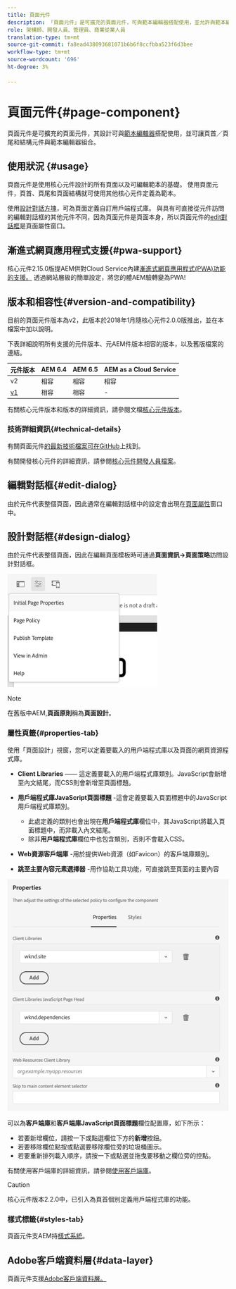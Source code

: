 ```yaml
---
title: 頁面元件
description: 「頁面元件」是可擴充的頁面元件，可與範本編輯器搭配使用，並允許與範本編輯器組合頁首／頁尾和結構元件。
role: 架構師、開發人員、管理員、商業從業人員
translation-type: tm+mt
source-git-commit: fa8ead438093681071b6b6f8ccfbba523f6d3bee
workflow-type: tm+mt
source-wordcount: '696'
ht-degree: 3%

---
```



# 頁面元件{#page-component}

頁面元件是可擴充的頁面元件，其設計可與[範本編輯器](https://docs.adobe.com/content/help/en/experience-manager-cloud-service/sites/authoring/features/templates.html)搭配使用，並可讓頁首／頁尾和結構元件與範本編輯器組合。

## 使用狀況 {#usage}

頁面元件是使用核心元件設計的所有頁面以及可編輯範本的基礎。 使用頁面元件，頁首、頁尾和頁面結構就可使用其他核心元件定義為範本。

使用[設計對話方塊](#design-dialog)，可為頁面定義自訂用戶端程式庫。 與具有可直接從元件訪問的編輯對話框的其他元件不同，因為頁面元件是頁面本身，所以頁面元件的[edit對話框](#edit-dialog)是頁面屬性窗口。

## 漸進式網頁應用程式支援{#pwa-support}

核心元件2.15.0版提AEM供對Cloud Service內建[漸進式網頁應用程式(PWA)功能的支援。](https://experienceleague.adobe.com/docs/experience-manager-cloud-service/sites/authoring/features/enable-pwa.html) 透過網站層級的簡單設定，將您的體AEM驗轉變為PWA!

## 版本和相容性{#version-and-compatibility}

目前的頁面元件版本為v2，此版本於2018年1月隨核心元件2.0.0版推出，並在本檔案中加以說明。

下表詳細說明所有支援的元件版本、元AEM件版本相容的版本，以及舊版檔案的連結。

| 元件版本 | AEM 6.4 | AEM 6.5 | AEM as a Cloud Service  |
|---|---|---|---|
| v2 | 相容 | 相容 | 相容 |
| [v1](v1/page-v1.md) | 相容 | 相容 | - |

有關核心元件版本和版本的詳細資訊，請參閱文檔[核心元件版本](/help/versions.md)。

### 技術詳細資訊{#technical-details}

有關頁面元件[的最新技術檔案可在GitHub](https://adobe.com/go/aem_cmp_tech_page_v2)上找到。

有關開發核心元件的詳細資訊，請參閱[核心元件開發人員檔案](/help/developing/overview.md)。

## 編輯對話框{#edit-dialog}

由於元件代表整個頁面，因此通常在編輯對話框中的設定會出現在[頁面屬性](https://docs.adobe.com/content/help/zh-Hant/experience-manager-cloud-service/sites/authoring/fundamentals/page-properties.html)窗口中。

## 設計對話框{#design-dialog}

由於元件代表整個頁面，因此在編輯頁面模板時可通過&#x200B;**頁面資訊->頁面策略**&#x200B;訪問設計對話框。

![頁面原則](/help/assets/page-policy.png)

>[!NOTE]
>
>在舊版中AEM,**頁面原則**&#x200B;稱為&#x200B;**頁面設計**。

### 屬性頁籤{#properties-tab}

使用「頁面設計」視窗，您可以定義要載入的用戶端程式庫以及頁面的網頁資源程式庫。

* **Client Libraries**  —— 這定義要載入的用戶端程式庫類別。JavaScript會新增至內文結尾，而CSS則會新增至頁面標題。
* **用戶端程式庫JavaScript頁面標題** -這會定義要載入頁面標題中的JavaScript用戶端程式庫類別。
   * 此處定義的類別也會出現在&#x200B;**用戶端程式庫**&#x200B;欄位中，其JavaScript將載入頁面標題中，而非載入內文結尾。
   * 除非&#x200B;**用戶端程式庫**&#x200B;欄位中也包含類別，否則不會載入CSS。

* **Web資源客戶端庫** -用於提供Web資源（如Favicon）的客戶端庫類別。

* **跳至主要內容元素選擇器** -用作協助工具功能，可直接跳至頁面的主要內容

![頁面元件設計對話方塊](/help/assets/page-design.png)

可以為&#x200B;**客戶端庫**&#x200B;和&#x200B;**客戶端庫JavaScript頁面標題**&#x200B;欄位配置庫，如下所示：

* 若要新增欄位，請按一下或點選欄位下方的&#x200B;**新增**&#x200B;按鈕。
* 若要移除欄位點按或點選要移除欄位旁的垃圾桶圖示。
* 若要重新排列載入順序，請按一下或點選並拖曳要移動之欄位旁的控點。

有關使用客戶端庫的詳細資訊，請參閱[使用客戶端庫](https://helpx.adobe.com/experience-manager/6-5/sites/developing/using/clientlibs.html)。

>[!CAUTION]
>
>核心元件版本2.2.0中，已引入為頁首個別定義用戶端程式庫的功能。

### 樣式標籤{#styles-tab}

頁面元件支AEM持[樣式系統](/help/get-started/authoring.md#component-styling)。

## Adobe客戶端資料層{#data-layer}

頁面元件支援[Adobe客戶端資料層。](/help/developing/data-layer/overview.md)

